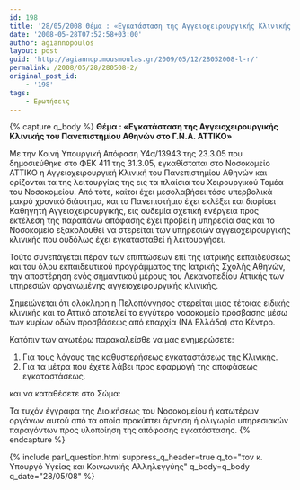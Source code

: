 ```yaml
---
id: 198
title: '28/05/2008 Θέμα : «Εγκατάσταση της Αγγειοχειρουργικής Κλινικής του Πανεπιστημίου Αθηνών στο Γ.Ν.Α. ΑΤΤΙΚΟ»'
date: '2008-05-28T07:52:58+03:00'
author: agiannopoulos
layout: post
guid: 'http://agiannop.mousmoulas.gr/2009/05/12/28052008-l-r/'
permalink: /2008/05/28/280508-2/
original_post_id:
    - '198'
tags:
    - Ερωτήσεις
---
```


{% capture q_body %}
**Θέμα : «Εγκατάσταση της Αγγειοχειρουργικής Κλινικής του Πανεπιστημίου Αθηνών στο Γ.Ν.Α. ΑΤΤΙΚΟ»**

Με την Κοινή Υπουργική Απόφαση Υ4α/13943 της 23.3.05 που δημοσιεύθηκε στο ΦΕΚ 411 της 31.3.05, εγκαθίσταται στο Νοσοκομείο ΑΤΤΙΚΟ η Αγγειοχειρουργική Κλινική του Πανεπιστημίου Αθηνών και ορίζονται τα της λειτουργίας της εις τα πλαίσια του Χειρουργικού Τομέα του Νοσοκομείου. Από τότε, καίτοι έχει μεσολαβήσει τόσο υπερβολικά μακρύ χρονικό διάστημα, και το Πανεπιστήμιο έχει εκλέξει και διορίσει Καθηγητή Αγγειοχειρουργικής, εις ουδεμία σχετική ενέργεια προς εκτέλεση της παραπάνω απόφασης έχει προβεί η υπηρεσία σας και το Νοσοκομείο εξακολουθεί να στερείται των υπηρεσιών αγγειοχειρουργικής κλινικής που ουδόλως έχει εγκατασταθεί ή λειτουργήσει.

Τούτο συνεπάγεται πέραν των επιπτώσεων επί της ιατρικής εκπαιδεύσεως και του όλου εκπαιδευτικού προγράμματος της Ιατρικής Σχολής Αθηνών, την αποστέρηση ενός σημαντικού μέρους του Λεκανοπεδίου Αττικής των υπηρεσιών οργανωμένης αγγειοχειρουργικής κλινικής.

Σημειώνεται ότι ολόκληρη η Πελοπόννησος στερείται μιας τέτοιας ειδικής κλινικής και το Αττικό αποτελεί το εγγύτερο νοσοκομείο πρόσβασης μέσω των κυρίων οδών προσβάσεως από επαρχία (ΝΔ Ελλάδα) στο Κέντρο.

Κατόπιν των ανωτέρω παρακαλείσθε να μας ενημερώσετε:

1. Για τους λόγους της καθυστερήσεως εγκαταστάσεως της Κλινικής.
1. Για τα μέτρα που έχετε λάβει προς εφαρμογή της αποφάσεως εγκαταστάσεως.

και να καταθέσετε στο Σώμα:

Τα τυχόν έγγραφα της Διοικήσεως του Νοσοκομείου ή κατωτέρων οργάνων αυτού από τα οποία προκύπτει άρνηση ή ολιγωρία υπηρεσιακών παραγόντων προς υλοποίηση της απόφασης εγκατάστασης.
{% endcapture %}

{% include parl_question.html suppress_q_header=true q_to="τον κ. Υπουργό Υγείας και Κοινωνικής Αλληλεγγύης" q_body=q_body q_date="28/05/08" %}